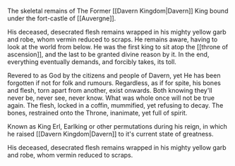 The skeletal remains of The Former [[Davern Kingdom|Davern]] King bound under the fort-castle of [[Auvergne]].

His deceased, desecrated flesh remains wrapped in his mighty yellow garb and robe, whom vermin reduced to scraps.
He remains aware, having to look at the world from below.
He was the first king to sit atop the [[throne of ascension]], and the last to be granted divine reason by it. In the end, everything eventually demands, and forcibly takes, its toll. 



Revered to as God by the citizens and people of Davern, yet He has been forgotten if not for folk and rumours. Regardless, as if for spite, his bones and flesh, torn apart from another, exist onwards. 
Both knowing they'll never be, never see, never know. What was whole once will not be true again. 
The flesh, locked in a coffin, mummified, yet refusing to decay.
The bones, restrained onto the Throne, inanimate, yet full of spirit. 

Known as King Erl, Earlking or other permutations during his reign, in which he raised [[Davern Kingdom|Davern]] to it's current state of greatness. 

His deceased, desecrated flesh remains wrapped in his mighty yellow garb and robe, whom vermin reduced to scraps.